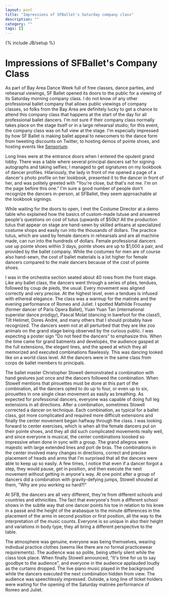 ```yaml
---
layout: post
title: "Impressions of SFBallet's Saturday company class"
description: ""
category: ""
tags: []
---
```

{% include JB/setup %}


Impressions of SFBallet's Company Class
===================================

As part of Bay Area Dance Week full of free classes, dance parties, and rehearsal viewings, SF Ballet opened its doors to the public for a viewing of its Saturday morning company class. I do not know of any other professional ballet company that allows public viewings of company classes, so folks from the Bay Area are definitely lucky to get a chance to attend this company class that happens at the start of the day for all professional ballet dancers. I'm not sure if their company class normally takes place on the stage itself or in a large rehearsal studio; for this event, the company class was on full view at the stage. I'm especially impressed by how SF Ballet is making ballet appeal to newcomers to the dance form from tweeting discounts on Twitter, to hosting demos of pointe shoes, and hosting events like [Sensorium](https://www.sfballet.org/events/sensorium).

Long lines were at the entrance doors when  I entered the opulent grand lobby. There was a table where several principal dancers sat for signing autographs and taking selfies; I managed to get signatures on my lookbook of dancer profiles. Hilariously, the lady in front of me opened a page of a dancer's photo profile on her lookbook, presented it to the dancer in front of her, and was politely greeted with "You're close, but that's not me. I'm on the page before this one." I'm sure a good number of people don't recognize the dancers in-person, at SFBallet, they seem approachable at the lookbook signings.

While waiting for the doors to open, I met the Costume Director at a demo table who explained how the basics of custom-made tutuse and answered people's questions on cost of tutus (upwards of $50k)! All the production tutus that appear on stage are hand-sewn by skilled artisans at specialized costume shops and easily run into the thousands of dollars. The practice tutus, which are used by female dancers in rehearsals and are all machine made, can run into the hundreds of dollars. Female professional dancers use up pointe shoes within 3 days, pointe shoes are up to $1,000 a pair, and provided by the ballet company. While the costumes for men are of course also hand-sewn, the cost of ballet materials is a lot higher for female dancers compared to the male dancers because of the cost of pointe shoes.

I was in the orchestra section seated about 40 rows from the front stage. Like any ballet class, the dancers went through a series of plies, tendues, followed by coup de pieds, the usual. Every movement was aligned correctly and very precise. At the highest level, even a tendues is infused with ethereal elegance. The class was a warmup for the matinée and the evening performance of Romeo and Juliet. I spotted Mathilde Froustey (former dancer of Paris Opera Ballet), Yuan Yuan Tan (international superstar dance prodigy), Pascal Molat (dancing in barefoot for the class!), Tilt Helimet, Dores André, and many others that I should probably have recognized. The dancers seem not at all perturbed that they are like zoo animals on the grand stage being observed by the curious public. I was expecting a poster sign "Do not feed the dancers" to emphasize this. When the time came for grand batments and developés, the audience gasped at the full extensions, the elegant lines, and the speed at which they all memorized and executed combinations flawlessly. This was dancing looked like on a world class level. All the dancers were in the same class from corps de ballet members to principals.

The ballet master Christopher Stowell demonstrated a combination with hand gestures just once and the dancers followed the combination. When Stowell mentions that pirouettes must be done at this part of the combination, all the dancers opted to do up to four, or even up to six, pirouettes in one single clean movement as easily as breathing. As expected for professional dancers, everyone was capable of doing full leg extensions in all directions. After a combination, sometimes Stowell corrected a dancer on technique. Each combination, as typical for a ballet class, got more complicated and required more difficult extensions and finally the center movement began halfway through the class. I was looking forward to center exercises, which is when all the female dancers put on their pointe shoes, and they all did such complicated movements really well, and since everyone is musical, the center combinations loooked so impressive when done in sync with a group. The grand allegros were majestic with large extended lines and port de bras. The combinations in the center involved many changes in directions, correct and precise placement of heads and arms that I'm surprised that all the dancers were able to keep up so easily. A few times, I notice that even if a dancer forgot a step, they would pause, get in position, and then execute the next movement without getting in anyone's way. At one point after a group of dancers did a combination with gravity-defying jumps, Stowell shouted at them, "Why are you working so hard?!"

At SFB, the dancers are all very different, they're from different schools and countries and ethnicities. The fact that everyone's from a different school shows in the subtle way that one dancer points his toe in relation to his knee in a passé and the height of the arabasque to the minute differences in the placement of the arms in second position or first position, all the way to the interpretation of the music counts. Everyone is so unique in also their height and variations in body type, they all bring a different perspective to the table.

The atmosphere was genuine, everyone was being themselves, wearing indivdual practice clothes (seems like there are no formal practicewear requirements). The audience was so polite, being utterly silent while the class took place. When finally Stowell announced, "It's time for us to say goodbye to the audience", and everyone in the audience applauded loudly as the curtains dropped. The live piano music played in the background while the dancers executed the next combination hidden from view. The audience was speechlessly impressed. Outside, a long line of ticket holders were waiting for the opening of the Saturday matinée performance of Romeo and Juliet.

